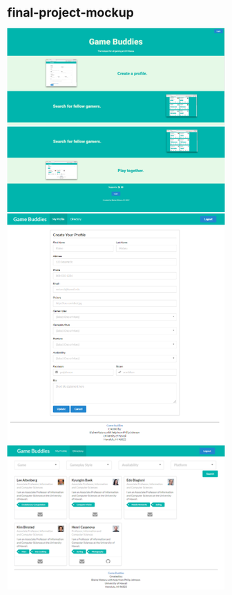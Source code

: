 # final-project-mockup

![](doc/mockup-1.png)
![](doc/mockup-2.png)
![](doc/mockup-3.png)
![](doc/mockup-4.png)
